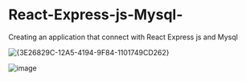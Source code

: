 # React-Express-js-Mysql-
Creating an application that connect with React Express js and Mysql

![{3E26829C-12A5-4194-9F84-1101749CD262}](https://github.com/user-attachments/assets/0e002305-414e-4e25-a7a1-c0723ccad2b2)


![image](https://github.com/user-attachments/assets/23d87485-739b-4a59-a9b4-1927e42f761e)


